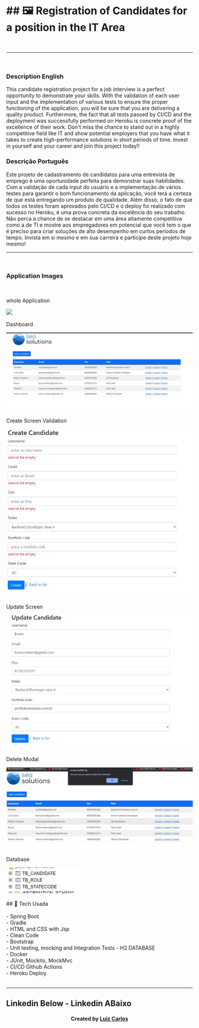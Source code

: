 <h1>## 🖼 Registration of Candidates for a position in the IT Area</h1> <br/>
<hr>
<br/>
<h3>Description English</h3>
<p>This candidate registration project for a job interview is a perfect opportunity to demonstrate your skills. With the validation of each user input and the implementation of various tests to ensure the proper functioning of the application, you will be sure that you are delivering a quality product. Furthermore, the fact that all tests passed by CI/CD and the deployment was successfully performed on Heroku is concrete proof of the excellence of their work. Don't miss the chance to stand out in a highly competitive field like IT and show potential employers that you have what it takes to create high-performance solutions in short periods of time. Invest in yourself and your career and join this project today!!</p>

<h3>Descrição Português</h3>
<p>Este projeto de cadastramento de candidatos para uma entrevista de emprego é uma oportunidade perfeita para demonstrar suas habilidades. Com a validação de cada input do usuário e a implementação de vários testes para garantir o bom funcionamento da aplicação, você terá a certeza de que está entregando um produto de qualidade. Além disso, o fato de que todos os testes foram aprovados pelo CI/CD e o deploy foi realizado com sucesso no Heroku, é uma prova concreta da excelência do seu trabalho. Não perca a chance de se destacar em uma área altamente competitiva como a de TI e mostre aos empregadores em potencial que você tem o que é preciso para criar soluções de alto desempenho em curtos períodos de tempo. Invista em si mesmo e em sua carreira e participe deste projeto hoje mesmo!</p>
<hr>
<br/>
<h3>Application Images</h3>
<br/>
<p>whole Application</p>
<img src="imgs/crud-com-testes.gif"/>
<p>Dashboard</p>
<img src="imgs/dashboard.JPG"/>
<p>Create Screen Validation</p>
<img src="imgs/validation-create.JPG"/>
<p>Update Screen</p>
<img src="imgs/update.JPG"/>
<p>Delete Modal</p>
<img src="imgs/delete.JPG"/>
<p>Database</p>
<img src="imgs/database.JPG"/>
<br/>
<br/>
## 🚀 Tech Usada<br/>
<br/>
- Spring Boot<br/>
- Gradle <br/>
- HTML and CSS with Jsp<br/>
- Clean Code<br/>
-   Bootstrap<br/>
-   Unit testing, mocking and Integration Tests
-   H2 DATABASE <br/>
-   Docker <br/>
-    JUnit, Mockito, MockMvc <br/>
-    CI/CD Github Actions <br/>
-    Heroku Deploy <br/>

<br/>
<hr>

## Linkedin Below - Linkedin ABaixo

<h4 align="center">
   Created by   <a href="https://www.linkedin.com/in/luiz-carlos-b50693173/" target="_blank"> Luiz Carlos </a>
</h4>
</html>

